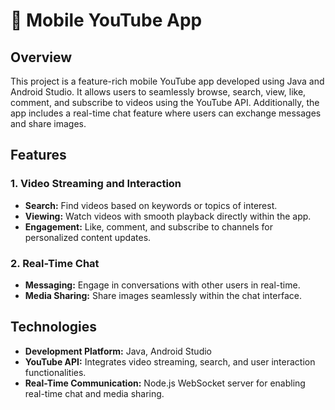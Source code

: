# 📱 Mobile YouTube App

## Overview
This project is a feature-rich mobile YouTube app developed using Java and Android Studio. It allows users to seamlessly browse, search, view, like, comment, and subscribe to videos using the YouTube API. Additionally, the app includes a real-time chat feature where users can exchange messages and share images.

## Features
### 1. **Video Streaming and Interaction**
   - **Search:** Find videos based on keywords or topics of interest.
   - **Viewing:** Watch videos with smooth playback directly within the app.
   - **Engagement:** Like, comment, and subscribe to channels for personalized content updates.

### 2. **Real-Time Chat**
   - **Messaging:** Engage in conversations with other users in real-time.
   - **Media Sharing:** Share images seamlessly within the chat interface.

## Technologies
- **Development Platform:** Java, Android Studio
- **YouTube API:** Integrates video streaming, search, and user interaction functionalities.
- **Real-Time Communication:** Node.js WebSocket server for enabling real-time chat and media sharing.
